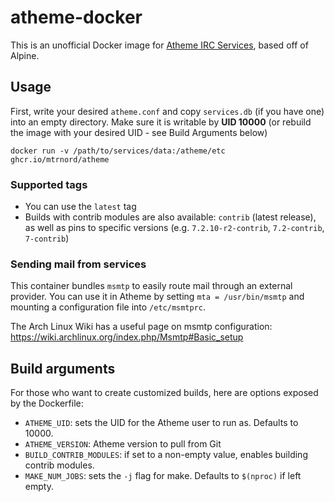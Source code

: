 # atheme-docker

This is an unofficial Docker image for [Atheme IRC Services](https://github.com/atheme/atheme), based off of Alpine.

## Usage

First, write your desired `atheme.conf` and copy `services.db` (if you have one) into an empty directory. Make sure it is writable by **UID 10000** (or rebuild the image with your desired UID - see Build Arguments below)

```
docker run -v /path/to/services/data:/atheme/etc ghcr.io/mtrnord/atheme
```

### Supported tags

- You can use the `latest` tag
- Builds with contrib modules are also available: `contrib` (latest release), as well as pins to specific versions (e.g. `7.2.10-r2-contrib`, `7.2-contrib`, `7-contrib`)

### Sending mail from services

This container bundles `msmtp` to easily route mail through an external provider. You can use it in Atheme by setting `mta = /usr/bin/msmtp` and mounting a configuration file into `/etc/msmtprc`.

The Arch Linux Wiki has a useful page on msmtp configuration: <https://wiki.archlinux.org/index.php/Msmtp#Basic_setup>

## Build arguments

For those who want to create customized builds, here are options exposed by the Dockerfile:

- `ATHEME_UID`: sets the UID for the Atheme user to run as. Defaults to 10000.
- `ATHEME_VERSION`: Atheme version to pull from Git
- `BUILD_CONTRIB_MODULES`: if set to a non-empty value, enables building contrib modules.
- `MAKE_NUM_JOBS`: sets the `-j` flag for make. Defaults to `$(nproc)` if left empty.
